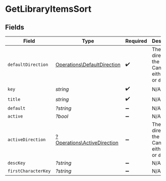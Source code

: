 # GetLibraryItemsSort


## Fields

| Field                                                                      | Type                                                                       | Required                                                                   | Description                                                                | Example                                                                    |
| -------------------------------------------------------------------------- | -------------------------------------------------------------------------- | -------------------------------------------------------------------------- | -------------------------------------------------------------------------- | -------------------------------------------------------------------------- |
| `defaultDirection`                                                         | [Operations\DefaultDirection](../../Models/Operations/DefaultDirection.md) | :heavy_check_mark:                                                         | The direction of the sort. Can be either `asc` or `desc`.<br/>             | asc                                                                        |
| `key`                                                                      | *string*                                                                   | :heavy_check_mark:                                                         | N/A                                                                        | titleSort                                                                  |
| `title`                                                                    | *string*                                                                   | :heavy_check_mark:                                                         | N/A                                                                        | Title                                                                      |
| `default`                                                                  | *?string*                                                                  | :heavy_minus_sign:                                                         | N/A                                                                        | asc                                                                        |
| `active`                                                                   | *?bool*                                                                    | :heavy_minus_sign:                                                         | N/A                                                                        | false                                                                      |
| `activeDirection`                                                          | [?Operations\ActiveDirection](../../Models/Operations/ActiveDirection.md)  | :heavy_minus_sign:                                                         | The direction of the sort. Can be either `asc` or `desc`.<br/>             | asc                                                                        |
| `descKey`                                                                  | *?string*                                                                  | :heavy_minus_sign:                                                         | N/A                                                                        | titleSort:desc                                                             |
| `firstCharacterKey`                                                        | *?string*                                                                  | :heavy_minus_sign:                                                         | N/A                                                                        | /library/sections/2/firstCharacter                                         |